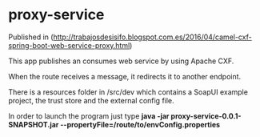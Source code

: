 # proxy-service
Published in (http://trabajosdesisifo.blogspot.com.es/2016/04/camel-cxf-spring-boot-web-service-proxy.html)

This app publishes an consumes web service by using Apache CXF.

When the route receives a message, it redirects it to another endpoint.

There is a resources folder in /src/dev which contains a SoapUI example project, the trust store and the external config file.

In order to launch the program just type **java -jar proxy-service-0.0.1-SNAPSHOT.jar --propertyFile=/route/to/envConfig.properties**

[http://trabajosdesisifo.blogspot.com.es/2016/04/camel-cxf-spring-boot-web-service-proxy.html]: http://trabajosdesisifo.blogspot.com.es/2016/04/camel-cxf-spring-boot-web-service-proxy.html